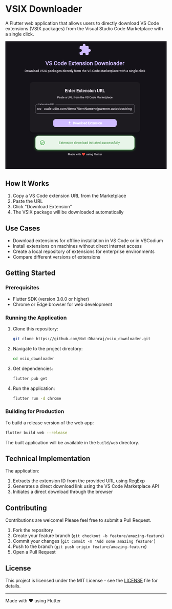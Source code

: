 # VSIX Downloader

A Flutter web application that allows users to directly download VS Code extensions (VSIX packages) from the Visual Studio Code Marketplace with a single click.

![VSIX Downloader](screenshot.png)

## How It Works

1. Copy a VS Code extension URL from the Marketplace 
2. Paste the URL
3. Click "Download Extension"
4. The VSIX package will be downloaded automatically

## Use Cases

- Download extensions for offline installation in VS Code or in VSCodium
- Install extensions on machines without direct internet access
- Create a local repository of extensions for enterprise environments
- Compare different versions of extensions

## Getting Started

### Prerequisites

- Flutter SDK (version 3.0.0 or higher)
- Chrome or Edge browser for web development

### Running the Application

1. Clone this repository:
   ```bash
   git clone https://github.com/Not-Dhanraj/vsix_downloader.git
   ```

2. Navigate to the project directory:
   ```bash
   cd vsix_downloader
   ```

3. Get dependencies:
   ```bash
   flutter pub get
   ```

4. Run the application:
   ```bash
   flutter run -d chrome
   ```

### Building for Production

To build a release version of the web app:

```bash
flutter build web --release
```

The built application will be available in the `build/web` directory.

## Technical Implementation

The application:
1. Extracts the extension ID from the provided URL using RegExp
2. Generates a direct download link using the VS Code Marketplace API
3. Initiates a direct download through the browser

## Contributing

Contributions are welcome! Please feel free to submit a Pull Request.

1. Fork the repository
2. Create your feature branch (`git checkout -b feature/amazing-feature`)
3. Commit your changes (`git commit -m 'Add some amazing feature'`)
4. Push to the branch (`git push origin feature/amazing-feature`)
5. Open a Pull Request

## License

This project is licensed under the MIT License - see the [LICENSE](LICENSE) file for details.

---

Made with ❤️ using Flutter
